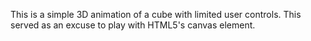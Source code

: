 This is a simple 3D animation of a cube with limited user controls.  This served as an excuse to play with HTML5's canvas element.